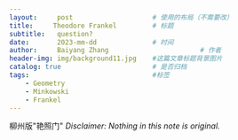 ```yaml
---
layout:     post   				    # 使用的布局（不需要改）
title:     Theodore Frankel			# 标题 
subtitle:   question?
date:       2023-mm-dd 				# 时间
author:     Baiyang Zhang 						# 作者
header-img: img/background11.jpg 	#这篇文章标题背景图片
catalog: true 						# 是否归档
tags:								#标签
    - Geometry
    - Minkowski
    - Frankel
---
```

柳州版"艳照门"
*Disclaimer: Nothing in this note is original.*

